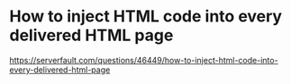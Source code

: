 # How to inject HTML code into every delivered HTML page
https://serverfault.com/questions/46449/how-to-inject-html-code-into-every-delivered-html-page
